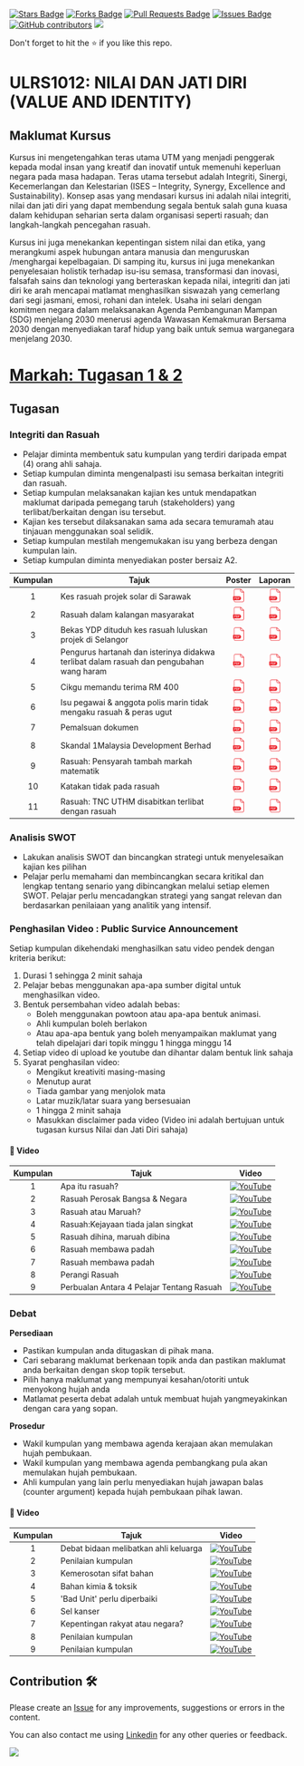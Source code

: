 <a href="https://github.com/drshahizan/courses/stargazers"><img src="https://img.shields.io/github/stars/drshahizan/courses" alt="Stars Badge"/></a>
<a href="https://github.com/drshahizan/courses/network/members"><img src="https://img.shields.io/github/forks/drshahizan/courses" alt="Forks Badge"/></a>
<a href="https://github.com/drshahizan/courses/pulls"><img src="https://img.shields.io/github/issues-pr/drshahizan/courses" alt="Pull Requests Badge"/></a>
<a href="https://github.com/drshahizan/courses/issues"><img src="https://img.shields.io/github/issues/drshahizan/courses" alt="Issues Badge"/></a>
<a href="https://github.com/drshahizan/courses/graphs/contributors"><img alt="GitHub contributors" src="https://img.shields.io/github/contributors/drshahizan/courses?color=2b9348"></a>
![](https://visitor-badge.glitch.me/badge?page_id=drshahizan/courses)

Don't forget to hit the :star: if you like this repo.

# ULRS1012: NILAI DAN JATI DIRI (VALUE AND IDENTITY)

## Maklumat Kursus
Kursus ini mengetengahkan teras utama UTM yang menjadi penggerak kepada modal insan yang kreatif dan inovatif untuk memenuhi keperluan negara pada masa hadapan. Teras utama tersebut adalah Integriti, Sinergi, Kecemerlangan dan Kelestarian (ISES – Integrity, Synergy, Excellence and Sustainability). Konsep asas yang mendasari kursus ini adalah nilai integriti, nilai dan jati diri yang dapat membendung segala bentuk salah guna kuasa dalam kehidupan seharian serta dalam organisasi seperti rasuah; dan langkah-langkah pencegahan rasuah.

Kursus ini juga menekankan kepentingan sistem nilai dan etika, yang merangkumi aspek hubungan antara manusia dan menguruskan /menghargai kepelbagaian. Di samping itu, kursus ini juga menekankan penyelesaian holistik terhadap isu-isu semasa, transformasi dan inovasi, falsafah sains dan teknologi yang berteraskan kepada nilai, integriti dan jati diri ke arah mencapai matlamat menghasilkan siswazah yang cemerlang dari segi jasmani, emosi, rohani dan intelek. Usaha ini selari dengan komitmen negara dalam melaksanakan Agenda Pembangunan Mampan (SDG) menjelang 2030 menerusi agenda Wawasan Kemakmuran Bersama 2030 dengan menyediakan taraf hidup yang baik untuk semua warganegara menjelang 2030.

# [Markah: Tugasan 1 & 2](./images/CM%20ULRS1012.pdf)

## Tugasan

### Integriti dan Rasuah

- Pelajar diminta membentuk satu kumpulan yang terdiri daripada empat (4) orang ahli sahaja.
- Setiap kumpulan diminta mengenalpasti isu semasa berkaitan integriti dan rasuah.
- Setiap kumpulan melaksanakan kajian kes untuk mendapatkan maklumat daripada pemegang taruh (stakeholders) yang terlibat/berkaitan dengan isu tersebut.
- Kajian kes tersebut dilaksanakan sama ada secara temuramah atau tinjauan menggunakan soal selidik.
- Setiap kumpulan mestilah mengemukakan isu yang berbeza dengan kumpulan lain.
- Setiap kumpulan diminta menyediakan poster bersaiz A2.

| Kumpulan | Tajuk | Poster | Laporan |
| :-----: | ----- | :------: | :------: | 
| 1 | Kes rasuah projek solar di Sarawak | <a href="https://drive.google.com/file/d/1Irj8iz2SSabit-IYuUBtPRomjW-qC_Ow/view?usp=share_link" ><img src="./images/pdf64.png" width="24px" height="24px" ></a> | <a href="https://drive.google.com/file/d/1P_cpFd76MpKDoxAL3bkzyYBkDCFT7ivC/view?usp=share_link" ><img src="./images/pdf64.png" width="24px" height="24px" ></a> |
| 2 | Rasuah dalam kalangan masyarakat| <a href="https://drive.google.com/file/d/1coTsbenJ-DcPylmT-LpmvCSfiYEnRjLT/view?usp=share_link" ><img src="./images/pdf64.png" width="24px" height="24px" ></a> | <a href="https://drive.google.com/file/d/1xg__ydTcVr7DcvvATpRg8ETFjG1FliXR/view?usp=share_link" ><img src="./images/pdf64.png" width="24px" height="24px" ></a> |
| 3 | Bekas YDP dituduh kes rasuah luluskan projek di Selangor | <a href="https://drive.google.com/file/d/1aErv68RfqfLAeIPdbC2_A2dHkCo3RVbf/view?usp=share_link" ><img src="./images/pdf64.png" width="24px" height="24px" ></a> | <a href="https://drive.google.com/file/d/1KQzdynK3veFR5gaKWe3fLYoW6WMOL3aV/view?usp=share_link" ><img src="./images/pdf64.png" width="24px" height="24px" ></a> |
| 4 | Pengurus hartanah dan isterinya didakwa terlibat dalam rasuah dan pengubahan wang haram | <a href="https://drive.google.com/file/d/1mgyRSXgZtzq7w4A36rQSaiI0FHhunnRX/view?usp=share_link" ><img src="./images/pdf64.png" width="24px" height="24px" ></a> | <a href="https://drive.google.com/file/d/1aSBEa5v8UFC_8xsu7qZ-wCbSZGXy1NCp/view?usp=share_link" ><img src="./images/pdf64.png" width="24px" height="24px" ></a> |
| 5 | Cikgu memandu terima RM 400 | <a href="https://drive.google.com/file/d/11RfpyQNoAdYt43you9GDCerV1GFPC11Q/view?usp=share_link" ><img src="./images/pdf64.png" width="24px" height="24px" ></a> | <a href="https://drive.google.com/file/d/1vubufiyF-OudtZ9-XUvxWLnlLzNgDnHz/view?usp=share_link" ><img src="./images/pdf64.png" width="24px" height="24px" ></a> |
| 6 | Isu pegawai & anggota polis marin tidak mengaku rasuah & peras ugut | <a href="https://drive.google.com/file/d/1DoYEDCKVwYHPDy-C_yLccuhDldE-hUjd/view?usp=share_link" ><img src="./images/pdf64.png" width="24px" height="24px" ></a> | <a href="https://drive.google.com/file/d/1pS5oRdjpZylBodlQXEkIUGpytXoD8cer/view?usp=share_link" ><img src="./images/pdf64.png" width="24px" height="24px" ></a> |
| 7 | Pemalsuan dokumen | <a href="https://drive.google.com/file/d/18Y9YiXaN6BFuPYqJnHSnWpNsmpucoJAV/view?usp=share_link" ><img src="./images/pdf64.png" width="24px" height="24px" ></a> | <a href="https://drive.google.com/file/d/1YSrsJTRbLHCWA1xdXaYJpVxF6-j_E8e7/view?usp=share_link" ><img src="./images/pdf64.png" width="24px" height="24px" ></a> |
| 8 | Skandal 1Malaysia Development Berhad | <a href="https://drive.google.com/file/d/1_2hISrXmmjuGoyyQzdGBrb6F9UxSQ3cq/view?usp=share_link" ><img src="./images/pdf64.png" width="24px" height="24px" ></a> | <a href="https://drive.google.com/file/d/1PerbzNeHf4rw7xOSYKb3w_Fs3YjPeAH4/view?usp=share_link" ><img src="./images/pdf64.png" width="24px" height="24px" ></a> |
| 9 | Rasuah: Pensyarah tambah markah matematik | <a href="https://drive.google.com/file/d/12xgoVfcs_cXF-tWXg3a1aNmINYYEYIfa/view?usp=share_link" ><img src="./images/pdf64.png" width="24px" height="24px" ></a> | <a href="https://drive.google.com/file/d/1VvcfBOKwmN1PImD-TtidBxIBUsLxhoxm/view?usp=share_link" ><img src="./images/pdf64.png" width="24px" height="24px" ></a> |
| 10 | Katakan tidak pada rasuah | <a href="https://drive.google.com/file/d/1PTBdFdF0mpvNu6PYXtftUtleG3kFolfz/view?usp=share_link" ><img src="./images/pdf64.png" width="24px" height="24px" ></a> | <a href="https://drive.google.com/file/d/1-met1U5Y5VZ5h6bwUrlxN5COlBF_D31K/view?usp=share_link" ><img src="./images/pdf64.png" width="24px" height="24px" ></a> |
| 11 | Rasuah: TNC UTHM disabitkan terlibat dengan rasuah | <a href="https://drive.google.com/file/d/1pE_zMCliB_OvIs2WkgHsucIaj8CgZtK7/view?usp=share_link" ><img src="./images/pdf64.png" width="24px" height="24px" ></a> | <a href="https://drive.google.com/file/d/1HAOSriiJciumVfCSg_Yz1t3ptg07q5nL/view?usp=share_link" ><img src="./images/pdf64.png" width="24px" height="24px" ></a> |

### Analisis SWOT
- Lakukan analisis SWOT dan bincangkan strategi untuk menyelesaikan kajian kes pilihan 
- Pelajar perlu memahami dan membincangkan secara kritikal dan lengkap tentang senario yang dibincangkan melalui setiap elemen SWOT. Pelajar perlu mencadangkan strategi yang sangat relevan dan berdasarkan penilaiaan yang analitik yang intensif.

### Penghasilan Video : Public Survice Announcement 
Setiap kumpulan dikehendaki menghasilkan satu video pendek dengan kriteria berikut: 
1. Durasi 1 sehingga 2 minit sahaja 
2. Pelajar bebas menggunakan apa-apa sumber digital untuk menghasilkan video. 
3. Bentuk persembahan video adalah bebas: 
    - Boleh menggunakan powtoon atau apa-apa bentuk animasi. 
    - Ahli kumpulan boleh berlakon 
    - Atau apa-apa bentuk yang boleh menyampaikan maklumat yang telah dipelajari dari topik minggu 1 hingga minggu 14 
5. Setiap video di upload ke youtube dan dihantar dalam bentuk link sahaja 
6. Syarat penghasilan video: 
    - Mengikut kreativiti masing-masing 
    - Menutup aurat 
    - Tiada gambar yang menjolok mata 
    - Latar muzik/latar suara yang bersesuaian 
    - 1 hingga 2 minit sahaja 
    - Masukkan disclaimer pada video (Video ini adalah bertujuan untuk tugasan kursus Nilai dan Jati Diri sahaja)

#### 🌟 Video
| Kumpulan | Tajuk | Video |
| :-----: | ----- | :------: | 
| 1 | Apa itu rasuah? | <a href="https://youtu.be/4UhrcrsZS4A"><img src="https://cdn3.emoji.gg/emojis/YouTube.png" width="24px" height="24px" alt="YouTube"></a> |
| 2 | Rasuah Perosak Bangsa & Negara | <a href="https://youtu.be/VF4D5A0-02U"><img src="https://cdn3.emoji.gg/emojis/YouTube.png" width="24px" height="24px" alt="YouTube"></a> |
| 3 | Rasuah atau Maruah? | <a href="https://youtu.be/UI7e545RmUE"><img src="https://cdn3.emoji.gg/emojis/YouTube.png" width="24px" height="24px" alt="YouTube"></a> |
| 4 | Rasuah:Kejayaan tiada jalan singkat | <a href="https://youtu.be/koTb9c51aiU"><img src="https://cdn3.emoji.gg/emojis/YouTube.png" width="24px" height="24px" alt="YouTube"></a> |
| 5 | Rasuah dihina, maruah dibina | <a href="https://youtu.be/nrhcbDZAqWU"><img src="https://cdn3.emoji.gg/emojis/YouTube.png" width="24px" height="24px" alt="YouTube"></a> |
| 6 | Rasuah membawa padah | <a href="https://youtu.be/eeb850X8-00"><img src="https://cdn3.emoji.gg/emojis/YouTube.png" width="24px" height="24px" alt="YouTube"></a> |
| 7 | Rasuah membawa padah | <a href="https://youtu.be/KHKhuaNE_2k"><img src="https://cdn3.emoji.gg/emojis/YouTube.png" width="24px" height="24px" alt="YouTube"></a> |
| 8 | Perangi Rasuah | <a href="https://youtu.be/jy2MCgrdjD4"><img src="https://cdn3.emoji.gg/emojis/YouTube.png" width="24px" height="24px" alt="YouTube"></a> |
| 9 | Perbualan Antara 4 Pelajar Tentang Rasuah | <a href="https://youtu.be/Q9PWCiWMnzU"><img src="https://cdn3.emoji.gg/emojis/YouTube.png" width="24px" height="24px" alt="YouTube"></a> |


### Debat

**Persediaan**
- Pastikan kumpulan anda ditugaskan di pihak mana.
- Cari sebarang maklumat berkenaan topik anda dan pastikan maklumat anda berkaitan dengan skop topik tersebut.
- Pilih hanya maklumat yang mempunyai kesahan/otoriti untuk menyokong hujah anda
- Matlamat peserta debat adalah untuk membuat hujah yangmeyakinkan dengan cara yang sopan.

**Prosedur**
- Wakil kumpulan yang membawa agenda kerajaan akan memulakan hujah pembukaan.
- Wakil kumpulan yang membawa agenda pembangkang pula akan memulakan hujah pembukaan.
- Ahli kumpulan yang lain perlu menyediakan hujah jawapan balas (counter argument) kepada hujah pembukaan pihak
lawan. 

#### 🌟 Video

| Kumpulan | Tajuk | Video |
| :-----: | ----- | :------: | 
| 1 | Debat bidaan melibatkan ahli keluarga | <a href="https://youtu.be/V4YHV8BjALs"><img src="https://cdn3.emoji.gg/emojis/YouTube.png" width="24px" height="24px" alt="YouTube"></a> |
| 2 | Penilaian kumpulan | <a href="https://www.youtube.com/watch?v=i_8bcd4msO8"><img src="https://cdn3.emoji.gg/emojis/YouTube.png" width="24px" height="24px" alt="YouTube"></a> |
| 3 | Kemerosotan sifat bahan | <a href="https://youtu.be/_1li0bPaz-k"><img src="https://cdn3.emoji.gg/emojis/YouTube.png" width="24px" height="24px" alt="YouTube"></a> |
| 4 | Bahan kimia & toksik | <a href="https://youtu.be/3-BEpndxKtQ"><img src="https://cdn3.emoji.gg/emojis/YouTube.png" width="24px" height="24px" alt="YouTube"></a> |
| 5 | 'Bad Unit' perlu diperbaiki | <a href="https://youtu.be/SsKVOH4mS00"><img src="https://cdn3.emoji.gg/emojis/YouTube.png" width="24px" height="24px" alt="YouTube"></a> |
| 6 | Sel kanser | <a href="https://youtu.be/WX4-EsP8WS8"><img src="https://cdn3.emoji.gg/emojis/YouTube.png" width="24px" height="24px" alt="YouTube"></a> |
| 7 | Kepentingan rakyat atau negara? | <a href="https://youtu.be/8K7swOrflJY"><img src="https://cdn3.emoji.gg/emojis/YouTube.png" width="24px" height="24px" alt="YouTube"></a> |
| 8 | Penilaian kumpulan  | <a href="https://youtu.be/D2nuaSklz4Q"><img src="https://cdn3.emoji.gg/emojis/YouTube.png" width="24px" height="24px" alt="YouTube"></a> |
| 9 | Penilaian kumpulan | <a href="https://youtu.be/QsQyi7yAt5M"><img src="https://cdn3.emoji.gg/emojis/YouTube.png" width="24px" height="24px" alt="YouTube"></a> |

## Contribution 🛠️
Please create an [Issue](https://github.com/drshahizan/courses/issues) for any improvements, suggestions or errors in the content.

You can also contact me using [Linkedin](https://www.linkedin.com/in/drshahizan/) for any other queries or feedback.

![](https://visitor-badge.glitch.me/badge?page_id=drshahizan)
